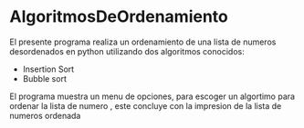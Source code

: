 # AlgoritmosDeOrdenamiento    
El presente programa realiza un ordenamiento de una lista de numeros desordenados en python
utilizando dos algoritmos conocidos:
- Insertion Sort
- Bubble sort

El programa muestra un menu de opciones, para escoger un algortimo para ordenar la lista de numero
, este concluye con la impresion de la lista de numeros ordenada
